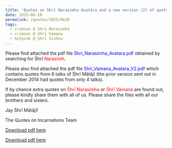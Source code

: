 ```yaml
---
title: 'Quotes on Śhrī Narasiṃha Avatāra and a new version (2) of quotes on Śhrī Vāmana Avatāra'
date: 2015-06-10
permalink: /quotes/2015/0610
tags:
  - crimson @ Shri Narasimha
  - crimson @ Shri Vamana
  - hotpink @ Shri Vishnu
---
```


Please find attached the pdf file <font color="blue">Shri_Narasimha_Avatara.pdf</font> obtained by searching for Śhrī <font color="red">Narasiṃh</font>.   

Please also find attached the pdf file <font color="blue">Shri_Vamana_Avatara_V2.pdf</font> which contains quotes from 6 talks of Śhrī Mātājī (the prior version sent out in December 2014 had quotes from only 4 talks).

If by chance extra quotes on <font color="red">Śhrī Narasiṃha</font> or <font color="red">Śhrī Vāmana</font> are found out, please kindly share them with all of us. Please share the files with all our brothers and sisters.

Jay Śhrī Mātājī!  

The Quotes on Incarnations Team  

[Download pdf here](http://seven-teams.github.io/files/Shri_Narasimha_Avatara.pdf)

[Download pdf here](http://seven-teams.github.io/files/Shri_Vamana_Avatara_V2.pdf)